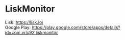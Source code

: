# LiskMonitor

Lisk: https://lisk.io/
<br />
Google Play: https://play.google.com/store/apps/details?id=com.vrlc92.liskmonitor
